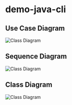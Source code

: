 # demo-java-cli

## Use Case Diagram
![Class Diagram](http://www.plantuml.com/plantuml/proxy?src=https://raw.githubusercontent.com/djvelimir/demo-java-cli/main/diagrams/UseCase.puml)

## Sequence Diagram
![Class Diagram](http://www.plantuml.com/plantuml/proxy?v=2&src=https://raw.githubusercontent.com/djvelimir/demo-java-cli/main/diagrams/Sequence.puml)

## Class Diagram
![Class Diagram](http://www.plantuml.com/plantuml/proxy?v=8&src=https://raw.githubusercontent.com/djvelimir/demo-java-cli/main/diagrams/Class.puml)
